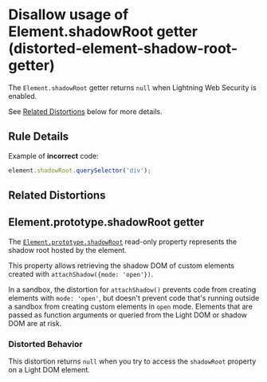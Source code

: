 # Disallow usage of Element.shadowRoot getter (distorted-element-shadow-root-getter)

The `Element.shadowRoot` getter returns `null` when Lightning Web Security is enabled.

See [Related Distortions](#related-distortions) below for more details.

## Rule Details

Example of **incorrect** code:

```js
element.shadowRoot.querySelector('div');
```

## Related Distortions

<!-- START generated embed: @locker/distortion/src/Element/docs/shadowRoot-getter.md -->
## Element.prototype.shadowRoot getter

The [`Element.prototype.shadowRoot`](https://developer.mozilla.org/en-US/docs/Web/API/Element/shadowRoot) read-only property represents the shadow root hosted by the element.

This property allows retrieving the shadow DOM of custom elements created with `attachShadow({mode: 'open'})`. 

In a sandbox, the distortion for `attachShadow()` prevents code from creating elements with `mode: 'open'`, but doesn't prevent code that's running outside a sandbox from creating custom elements in `open` mode. Elements that are passed as function arguments or queried from the Light DOM or shadow DOM are at risk. 
### Distorted Behavior

This distortion returns `null` when you try to access the `shadowRoot` property on a Light DOM element.
<!-- END generated embed, please keep comment -->
